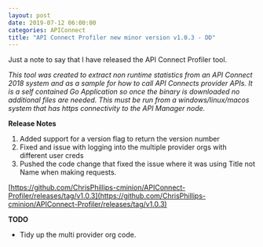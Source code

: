 ```yaml
---
layout: post
date: 2019-07-12 06:00:00
categories: APIConnect
title: "API Connect Profiler new minor version v1.0.3 - DD"
---
```

Just a note to say that I have released the API Connect Profiler tool.

*This tool was created to extract non runtime statistics from an API Connect 2018 system and as a sample for how to call API Connects provider APIs. It is a self contained Go Application so once the binary is downloaded no additional files are needed. This must be run from a windows/linux/macos system that has https connectivity to the API Manager node.*
<!--more-->

**Release Notes**
1. Added support for a version flag to return the version number
2. Fixed and issue with logging into the multiple provider orgs with different user creds
3. Pushed the code change that fixed the issue where it was using Title not Name when making requests.

[https://github.com/ChrisPhillips-cminion/APIConnect-Profiler/releases/tag/v1.0.3](https://github.com/ChrisPhillips-cminion/APIConnect-Profiler/releases/tag/v1.0.3)

**TODO**
* Tidy up the multi provider org code.
